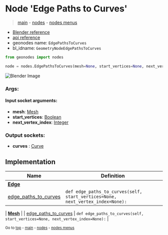 # Node 'Edge Paths to Curves'

> [main](../structure.md) - [nodes](nodes.md) - [nodes menus](nodes_menus.md)

- [Blender reference](https://docs.blender.org/manual/en/latest/modeling/geometry_nodes/mesh/edge_paths_to_curves.html)
- [api reference](https://docs.blender.org/api/current/bpy.types.GeometryNodeEdgePathsToCurves.html)
- geonodes name: `EdgePathsToCurves`
- bl_idname: `GeometryNodeEdgePathsToCurves`

```python
from geonodes import nodes

node = nodes.EdgePathsToCurves(mesh=None, start_vertices=None, next_vertex_index=None)
```

![Blender Image](https://docs.blender.org/manual/en/latest/_images/node-types_GeometryNodeEdgePathsToCurves.webp)

### Args:

#### Input socket arguments:

- **mesh**: [Mesh](Mesh.md)
- **start_vertices**: [Boolean](Boolean.md)
- **next_vertex_index**: [Integer](Integer.md)

### Output sockets:

- **curves** : [Curve](Curve.md)

## Implementation

| Name | Definition |
|------|------------|
| **[Edge](Edge.md)** |
| [edge_paths_to_curves](Edge.md#edge_paths_to_curves) | `def edge_paths_to_curves(self, start_vertices=None, next_vertex_index=None):` |

| **[Mesh](Mesh.md)** |
| [edge_paths_to_curves](Mesh.md#edge_paths_to_curves) | `def edge_paths_to_curves(self, start_vertices=None, next_vertex_index=None):` |

<sub>Go to [top](#node-Edge-Paths-to-Curves) - [main](../structure.md) - [nodes](nodes.md) - [nodes menus](nodes_menus.md)</sub>

